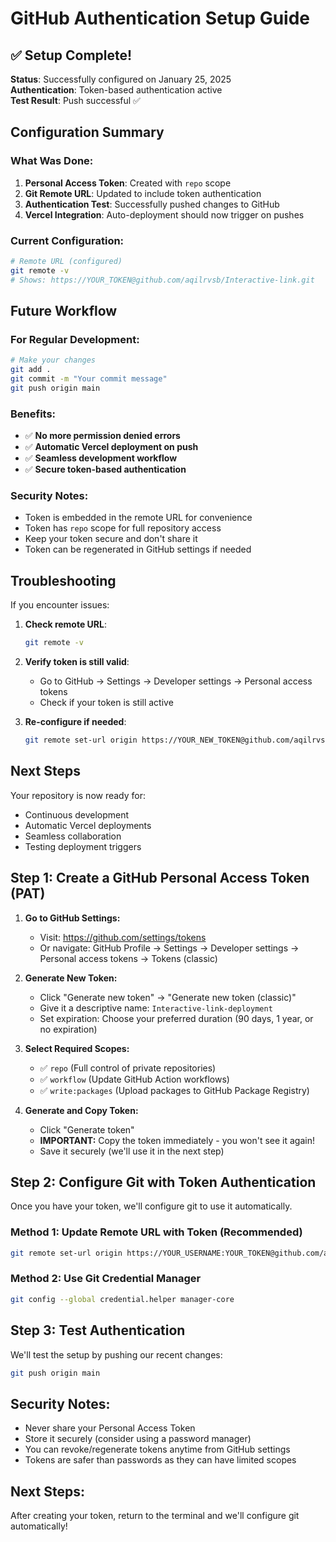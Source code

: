 # GitHub Authentication Setup Guide

## ✅ Setup Complete!

**Status**: Successfully configured on January 25, 2025  
**Authentication**: Token-based authentication active  
**Test Result**: Push successful ✅

## Configuration Summary

### What Was Done:
1. **Personal Access Token**: Created with `repo` scope
2. **Git Remote URL**: Updated to include token authentication
3. **Authentication Test**: Successfully pushed changes to GitHub
4. **Vercel Integration**: Auto-deployment should now trigger on pushes

### Current Configuration:
```bash
# Remote URL (configured)
git remote -v
# Shows: https://YOUR_TOKEN@github.com/aqilrvsb/Interactive-link.git
```

## Future Workflow

### For Regular Development:
```bash
# Make your changes
git add .
git commit -m "Your commit message"
git push origin main
```

### Benefits:
- ✅ **No more permission denied errors**
- ✅ **Automatic Vercel deployment on push**
- ✅ **Seamless development workflow**
- ✅ **Secure token-based authentication**

### Security Notes:
- Token is embedded in the remote URL for convenience
- Token has `repo` scope for full repository access
- Keep your token secure and don't share it
- Token can be regenerated in GitHub settings if needed

## Troubleshooting

If you encounter issues:

1. **Check remote URL**:
   ```bash
   git remote -v
   ```

2. **Verify token is still valid**:
   - Go to GitHub → Settings → Developer settings → Personal access tokens
   - Check if your token is still active

3. **Re-configure if needed**:
   ```bash
   git remote set-url origin https://YOUR_NEW_TOKEN@github.com/aqilrvsb/Interactive-link.git
   ```

## Next Steps

Your repository is now ready for:
- Continuous development
- Automatic Vercel deployments
- Seamless collaboration
- Testing deployment triggers

## Step 1: Create a GitHub Personal Access Token (PAT)

1. **Go to GitHub Settings:**
   - Visit: https://github.com/settings/tokens
   - Or navigate: GitHub Profile → Settings → Developer settings → Personal access tokens → Tokens (classic)

2. **Generate New Token:**
   - Click "Generate new token" → "Generate new token (classic)"
   - Give it a descriptive name: `Interactive-link-deployment`
   - Set expiration: Choose your preferred duration (90 days, 1 year, or no expiration)

3. **Select Required Scopes:**
   - ✅ `repo` (Full control of private repositories)
   - ✅ `workflow` (Update GitHub Action workflows)
   - ✅ `write:packages` (Upload packages to GitHub Package Registry)

4. **Generate and Copy Token:**
   - Click "Generate token"
   - **IMPORTANT:** Copy the token immediately - you won't see it again!
   - Save it securely (we'll use it in the next step)

## Step 2: Configure Git with Token Authentication

Once you have your token, we'll configure git to use it automatically.

### Method 1: Update Remote URL with Token (Recommended)
```bash
git remote set-url origin https://YOUR_USERNAME:YOUR_TOKEN@github.com/aqilrvsb/Interactive-link.git
```

### Method 2: Use Git Credential Manager
```bash
git config --global credential.helper manager-core
```

## Step 3: Test Authentication

We'll test the setup by pushing our recent changes:
```bash
git push origin main
```

## Security Notes:
- Never share your Personal Access Token
- Store it securely (consider using a password manager)
- You can revoke/regenerate tokens anytime from GitHub settings
- Tokens are safer than passwords as they can have limited scopes

## Next Steps:
After creating your token, return to the terminal and we'll configure git automatically!